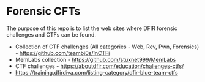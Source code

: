 # Forensic CFTs
The purpose of this repo is to list the web sites where DFIR forensic challenges and CTFs can be found.


* Collection of CTF challenges (All categories - Web, Rev, Pwn, Forensics) - https://github.com/teambi0s/InCTFi
* MemLabs collection - https://github.com/stuxnet999/MemLabs
* CTF challenges - https://aboutdfir.com/education/challenges-ctfs/
* https://training.dfirdiva.com/listing-category/dfir-blue-team-ctfs

